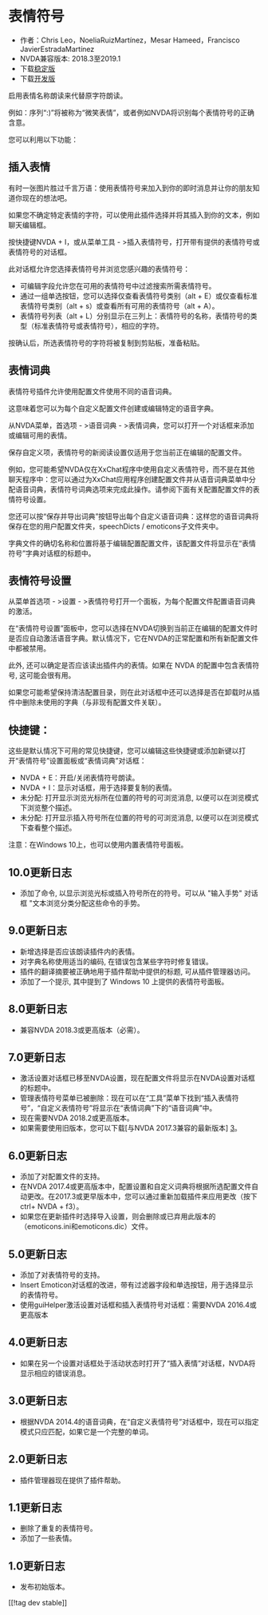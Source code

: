 # 表情符号 #

* 作者：Chris Leo，NoeliaRuizMartínez，Mesar Hameed，Francisco
  JavierEstradaMartínez
* NVDA兼容版本: 2018.3至2019.1
* 下载[稳定版][1]
* 下载[开发版][2]

启用表情名称朗读来代替原字符朗读。

例如：序列“:)”将被称为“微笑表情”，或者例如NVDA将识别每个表情符号的正确含意。

您可以利用以下功能：

## 插入表情 ##

有时一张图片胜过千言万语：使用表情符号来加入到你的即时消息并让你的朋友知道你现在的想法吧。

如果您不确定特定表情的字符，可以使用此插件选择并将其插入到你的文本，例如聊天编辑框。

按快捷键NVDA + I，或从菜单工具 - >插入表情符号，打开带有提供的表情符号或表情符号的对话框。

此对话框允许您选择表情符号并浏览您感兴趣的表情符号：

*	可编辑字段允许您在可用的表情符号中过滤搜索所需表情符号。
*	通过一组单选按钮，您可以选择仅查看表情符号类别（alt + E）或仅查看标准表情符号类别（alt + s）或查看所有可用的表情符号（alt +
  A）。
*	表情符号列表（alt + L）分别显示在三列上：表情符号的名称，表情符号的类型（标准表情符号或表情符号），相应的字符。

按确认后，所选表情符号的字符将被复制到剪贴板，准备粘贴。

## 表情词典 ##

表情符号插件允许使用配置文件使用不同的语音词典。

这意味着您可以为每个自定义配置文件创建或编辑特定的语音字典。

从NVDA菜单，首选项 - >语音词典 - >表情词典，您可以打开一个对话框来添加或编辑可用的表情。

保存自定义项，表情符号的新阅读设置仅适用于您当前正在编辑的配置文件。

例如，您可能希望NVDA仅在XxChat程序中使用自定义表情符号，而不是在其他聊天程序中：您可以通过为XxChat应用程序创建配置文件并从语音词典菜单中分配语音词典，表情符号词典选项来完成此操作。请参阅下面有关配置配置文件的表情符号设置。

您还可以按“保存并导出词典”按钮导出每个自定义语音词典：这样您的语音词典将保存在您的用户配置文件夹，speechDicts /
emoticons子文件夹中。

字典文件的确切名称和位置将基于编辑配置配置文件，该配置文件将显示在“表情符号”字典对话框的标题中。

## 表情符号设置 ##

从菜单首选项 - >设置 - >表情符号打开一个面板，为每个配置文件配置语音词典的激活。

在“表情符号设置”面板中，您可以选择在NVDA切换到当前正在编辑的配置文件时是否应自动激活语音字典。默认情况下，它在NVDA的正常配置和所有新配置文件中都被禁用。

此外, 还可以确定是否应该读出插件内的表情。如果在 NVDA 的配置中包含表情符号, 这可能会很有用。

如果您可能希望保持清洁配置目录，则在此对话框中还可以选择是否在卸载时从插件中删除未使用的字典（与非现有配置文件关联）。

## 快捷键： ##

这些是默认情况下可用的常见快捷键，您可以编辑这些快捷键或添加新键以打开“表情符号”设置面板或“表情词典”对话框：

* NVDA + E：开启/关闭表情符号朗读。
* NVDA + I：显示对话框，用于选择要复制的表情。
* 未分配: 打开显示浏览光标所在位置的符号的可浏览消息, 以便可以在浏览模式下浏览整个描述。
* 未分配: 打开显示插入符号所在位置的符号的可浏览消息, 以便可以在浏览模式下查看整个描述。

注意：在Windows 10上，也可以使用内置表情符号面板。


## 10.0更新日志 ##

* 添加了命令, 以显示浏览光标或插入符号所在的符号。可以从 "输入手势" 对话框 "文本浏览分类分配这些命令的手势。

## 9.0更新日志 ##

* 新增选择是否应该朗读插件内的表情。
* 对字典名称使用适当的编码, 在错误包含某些字符时修复错误。
* 插件的翻译摘要被正确地用于插件帮助中提供的标题, 可从插件管理器访问。
* 添加了一个提示, 其中提到了 Windows 10 上提供的表情符号面板。

## 8.0更新日志 ##

* 兼容NVDA 2018.3或更高版本（必需）。

## 7.0更新日志 ##

* 激活设置对话框已移至NVDA设置，现在配置文件将显示在NVDA设置对话框的标题中。
* 管理表情符号菜单已被删除：现在可以在“工具”菜单下找到“插入表情符号”，“自定义表情符号”将显示在“表情词典”下的“语音词典”中。
* 现在需要NVDA 2018.2或更高版本。
* 如果需要使用旧版本，您可以下载[与NVDA 2017.3兼容的最新版本] [3]。

## 6.0更新日志 ##

* 添加了对配置文件的支持。
* 在NVDA
  2017.4或更高版本中，配置设置和自定义词典将根据所选配置文件自动更改。在2017.3或更早版本中，您可以通过重新加载插件来应用更改（按下ctrl+
  NVDA + f3）。
* 如果您在更新插件时选择导入设置，则会删除或已弃用此版本的（emoticons.ini和emoticons.dic）文件。

## 5.0更新日志 ##

* 添加了对表情符号的支持。
* Insert Emoticon对话框的改进，带有过滤器字段和单选按钮，用于选择显示的表情符号。
* 使用guiHelper激活设置对话框和插入表情符号对话框：需要NVDA 2016.4或更高版本

## 4.0更新日志 ##

* 如果在另一个设置对话框处于活动状态时打开了“插入表情”对话框，NVDA将显示相应的错误消息。


## 3.0更新日志 ##

* 根据NVDA 2014.4的语音词典，在“自定义表情符号”对话框中，现在可以指定模式只应匹配，如果它是一个完整的单词。


## 2.0更新日志 ##

* 插件管理器现在提供了插件帮助。


## 1.1更新日志 ##

* 删除了重复的表情符号。
* 添加了一些表情。

## 1.0更新日志 ##

* 发布初始版本。

[[!tag dev stable]]

[1]: https://addons.nvda-project.org/files/get.php?file=emo

[2]: https://addons.nvda-project.org/files/get.php?file=emo-dev

[3]: https://addons.nvda-project.org/files/get.php?file=emo-o
